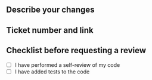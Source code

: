 ## Describe your changes

## Ticket number and link

## Checklist before requesting a review
- [ ] I have performed a self-review of my code
- [ ] I have added tests to the code
